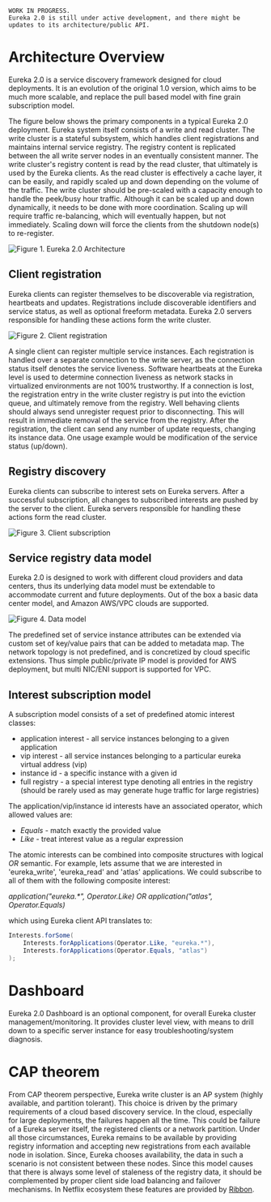 ```
WORK IN PROGRESS.
Eureka 2.0 is still under active development, and there might be 
updates to its architecture/public API.
```

# Architecture Overview

Eureka 2.0 is a service discovery framework designed for cloud deployments. It is an evolution of the original 1.0
version, which aims to be much more scalable, and replace the pull based model with fine grain subscription model.

The figure below shows the primary components in a typical Eureka 2.0 deployment. Eureka system itself consists of
a write and read cluster. The write cluster is a stateful subsystem, which handles client registrations and
maintains internal service registry. The registry content is replicated between the all write server nodes in
an eventually consistent manner. The write cluster's registry content is read by the read cluster, that ultimately
is used by the Eureka clients. As the read cluster is effectively a cache layer, it can
 be easily, and rapidly scaled up and down depending on the volume of the traffic. The write cluster should be pre-scaled with a capacity enough to handle the peek/busy hour traffic. Although it can be scaled up and down dynamically, it needs to be done with more coordination. Scaling up will require traffic re-balancing, which will eventually happen, but not immediately. Scaling down will force the clients from the shutdown node(s) to re-register.

![Figure 1. Eureka 2.0 Architecture](https://github.com/Netflix/eureka/blob/2.x/images/eureka2/eureka2_architecture.png)

## Client registration

Eureka clients can register themselves to be discoverable via registration, heartbeats and updates.
Registrations include discoverable identifiers and service status, as well as optional freeform metadata. Eureka 2.0 servers responsible for handling these actions form the write cluster.

![Figure 2. Client registration](https://github.com/Netflix/eureka/blob/2.x/images/eureka2/eureka2_client_registration.png)

A single client can register multiple service instances. Each registration is handled over a separate connection to the write server, as the connection status itself denotes the service liveness. Software heartbeats at the Eureka level is used to determine connection liveness as network stacks in virtualized environments are not 100% trustworthy. If a connection is lost, the registration entry in the write cluster registry is put into the eviction queue, and ultimately remove from the registry. Well behaving clients should always send unregister request prior to disconnecting. This will result in immediate removal of the service from the registry.
After the registration, the client can send any number of update requests, changing its instance data. One usage example would be modification of the service status (up/down).

## Registry discovery

Eureka clients can subscribe to interest sets on Eureka servers. After a successful subscription, all changes to
subscribed interests are pushed by the server to the client. Eureka servers responsible for handling these actions form the read cluster.

![Figure 3. Client subscription](https://github.com/Netflix/eureka/blob/2.x/images/eureka2/eureka2_client_subscription.png)

## Service registry data model

Eureka 2.0 is designed to work with different cloud providers and data centers, thus its underlying data model must be extendable to accommodate current and future deployments. Out of the box a basic data center model, and Amazon AWS/VPC clouds are supported.

![Figure 4. Data model](https://github.com/Netflix/eureka/blob/2.x/images/eureka2/eureka2_data_model.png)

The predefined set of service instance attributes can be extended via custom set of key/value pairs that can be added to metadata map. The network topology is not predefined, and is concretized by cloud specific extensions. Thus simple public/private IP model is provided for AWS deployment, but multi NIC/ENI support is supported for VPC.

## Interest subscription model

A subscription model consists of a set of predefined atomic interest classes:
 
* application interest - all service instances belonging to a given application
* vip interest - all service instances belonging to a particular eureka virtual address (vip)
* instance id - a specific instance with a given id
* full registry - a special interest type denoting all entries in the registry (should be rarely used as may generate huge traffic for large registries)

The application/vip/instance id interests have an associated operator, which allowed values are:

* _Equals_ - match exactly the provided value
* _Like_ - treat interest value as a regular expression

The atomic interests can be combined into composite structures with logical _OR_ semantic. For example, lets assume that we are interested in 'eureka_write', 'eureka_read' and 'atlas' applications. We could subscribe to all of them with the following composite interest:

_application("eureka.*", Operator.Like) OR application("atlas", Operator.Equals)_

which using Eureka client API translates to:

```java
Interests.forSome(
    Interests.forApplications(Operator.Like, "eureka.*"), 
    Interests.forApplications(Operator.Equals, "atlas")
);
```

# Dashboard

Eureka 2.0 Dashboard is an optional component, for overall Eureka cluster management/monitoring. It provides cluster level view, with means to drill down to a specific server instance for easy troubleshooting/system diagnosis.

# CAP theorem

From CAP theorem perspective, Eureka write cluster is an AP system (highly available, and partition tolerant).
This choice is driven by the primary requirements of a cloud based discovery service. In the cloud, especially
for large deployments, the failures happen all the time. This could be failure of a Eureka server itself, the registered clients or a network partition. Under all those circumstances, Eureka remains to be available by providing registry information and accepting new registrations from each available node in isolation. Since, Eureka chooses availability, the data in such a scenario is not consistent between these nodes. Since this model causes that there is always some level of staleness of the registry data, it should be complemented
by proper client side load balancing and failover mechanisms. In Netflix ecosystem these features are provided
by [Ribbon](https://github.com/Netflix/ribbon).